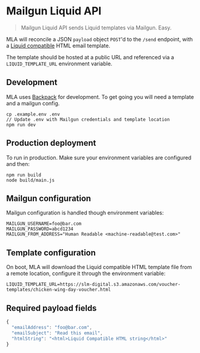 # Mailgun Liquid API

> Mailgun Liquid API sends Liquid templates via Mailgun. Easy.

MLA will reconcile a JSON `payload` object `POST`'d to the `/send` endpoint, with a [Liquid compatible](http://shopify.github.io/liquid/basics/introduction/) HTML email template.

The template should be hosted at a public URL and referenced via a `LIQUID_TEMPLATE_URL` environment variable.

## Development

MLA uses [Backpack](github.com/jaredpalmer/backpack) for development. To get going you will need a template and a mailgun config.

```
cp .example.env .env
// Update .env with Mailgun credentials and template location
npm run dev
```

## Production deployment

To run in production. Make sure your environment variables are configured and then:

```
npm run build
node build/main.js
```

## Mailgun configuration

Mailgun configuration is handled though  environment variables:

```env
MAILGUN_USERNAME=foo@bar.com
MAILGUN_PASSWORD=abcd1234
MAILGUN_FROM_ADDRESS="Human Readable <machine-readable@test.com>"
```

## Template configuration

On boot, MLA will download the Liquid compatible HTML template file from a remote location, configure it through the environment variable:

```env
LIQUID_TEMPLATE_URL=https://slm-digital.s3.amazonaws.com/voucher-templates/chicken-wing-day-voucher.html
```

## Required payload fields

```js
{
  "emailAddress": "foo@bar.com",
  "emailSubject": "Read this email",
  "htmlString": "<html>Liquid Compatible HTML string</html>"
}
```




